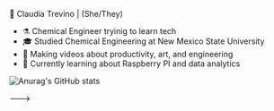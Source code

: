 🌺 Claudia Trevino | (She/They)

- ⚗️ Chemical Engineer tryinig to learn tech
- 🎓 Studied Chemical Engineering at New Mexico State University
- 🎨 Making videos about productivity, art, and engineering
- 🌱 Currently learning about Raspberry PI and data analytics

![Anurag's GitHub stats](https://github-readme-stats.vercel.app/api?username=claudiatrevino&show_icons=true&theme=radical)

--->
